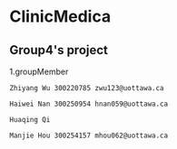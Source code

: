 # ClinicMedica
## Group4's project

1.groupMember

    Zhiyang Wu 300220785 zwu123@uottawa.ca

    Haiwei Nan 300250954 hnan059@uottawa.ca

    Huaqing Qi

    Manjie Hou 300254157 mhou062@uottawa.ca
    
